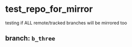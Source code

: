 # test_repo_for_mirror
testing if ALL remote/tracked branches will be mirrored too

## branch: `b_three`
